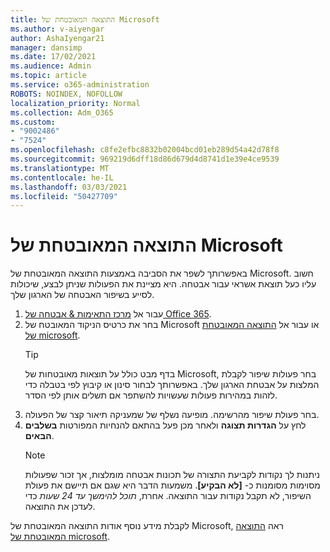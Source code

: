 ```yaml
---
title: התוצאה המאובטחת של Microsoft
ms.author: v-aiyengar
author: AshaIyengar21
manager: dansimp
ms.date: 17/02/2021
ms.audience: Admin
ms.topic: article
ms.service: o365-administration
ROBOTS: NOINDEX, NOFOLLOW
localization_priority: Normal
ms.collection: Adm_O365
ms.custom:
- "9002486"
- "7524"
ms.openlocfilehash: c8fe2efbc8832b02004bcd01eb289d54a42d78f8
ms.sourcegitcommit: 969219d6dff18d86d679d4d8741d1e39e4ce9539
ms.translationtype: MT
ms.contentlocale: he-IL
ms.lasthandoff: 03/03/2021
ms.locfileid: "50427709"
---
```

# <a name="microsoft-secure-score"></a>התוצאה המאובטחת של Microsoft

באפשרותך לשפר את הסביבה באמצעות התוצאה המאובטחת של Microsoft. חשוב עליו כעל תוצאת אשראי עבור אבטחה. היא מציינת את הפעולות שניתן לבצע, שיכולות לסייע בשיפור האבטחה של הארגון שלך.

1. עבור אל [מרכז התאימות & אבטחה של Office 365](https://go.microsoft.com/fwlink/p/?linkid=2077143).
1. בחר את כרטיס הניקוד המאובטח של Microsoft או עבור אל [התוצאה המאובטחת של microsoft](https://go.microsoft.com/fwlink/?linkid=2099589).
    > [!TIP]
    >  בדף מבט כולל על תוצאות מאובטחות של Microsoft, בחר פעולות שיפור לקבלת המלצות על אבטחת הארגון שלך. באפשרותך לבחור סינון או קיבוץ לפי בטבלה כדי לזהות במהירות פעולות שעשויות להשתפר אם תשלים אותן לפי הסדר.
1. בחר פעולת שיפור מהרשימה. מופיעה נשלף של שמעניקה תיאור קצר של הפעולה.
1. לחץ על **הגדרות תצוגה** ולאחר מכן פעל בהתאם להנחיות המפורטות **בשלבים הבאים**.
    > [!NOTE]
    > ניתנות לך נקודות לקביעת התצורה של תכונות אבטחה מומלצות, אך זכור שפעולות מסוימות מסומנות כ- **[לא הבקיע]**. משמעות הדבר היא שגם אם תיישם את פעולת השיפור, לא תקבל נקודות עבור התוצאה. אחרת, *תוכל להימשך עד 24 שעות* כדי לעדכן את התוצאה.

לקבלת מידע נוסף אודות התוצאה המאובטחת של Microsoft, ראה [התוצאה המאובטחת של microsoft](https://go.microsoft.com/fwlink/?linkid=2103077).